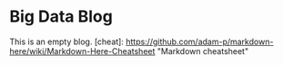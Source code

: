 # Big Data Blog 

This is an empty blog.
[cheat]:        https://github.com/adam-p/markdown-here/wiki/Markdown-Here-Cheatsheet   "Markdown cheatsheet"

